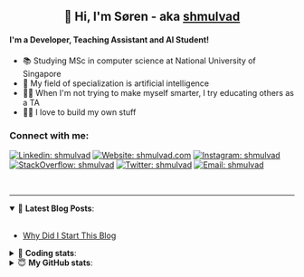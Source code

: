 <h2 align="center">
	👋 Hi, I'm Søren - aka <a href="https://shmulvad.com">shmulvad</a>
</h2>

#### I'm a Developer, Teaching Assistant and AI Student!
- 📚 Studying MSc in computer science at National University of Singapore
- 🧠 My field of specialization is artificial intelligence
- 👨‍🏫 When I'm not trying to make myself smarter, I try educating others as a TA
- 👨‍💻 I love to build my own stuff

### Connect with me:

[![Linkedin: shmulvad](https://img.shields.io/badge/shmulvad-blue?style=flat&logo=Linkedin&logoColor=white)][linkedin]
[![Website: shmulvad.com](https://img.shields.io/badge/shmulvad.com-47CCCC?&style=flat&logo=Google-Chrome&logoColor=white)][website]
[![Instagram: shmulvad](https://img.shields.io/badge/-@shmulvad-purple?style=flat&logo=Instagram&logoColor=white)][instagram]
[![StackOverflow: shmulvad](https://img.shields.io/badge/shmulvad-FE7A16?style=flat&logo=stack-overflow&logoColor=white)][stackOverflow]
[![Twitter: shmulvad](https://img.shields.io/badge/@shmulvad-1ca0f1?style=flat&logo=twitter&logoColor=white)][twitter]
[![Email: shmulvad](https://img.shields.io/badge/shmulvad-D14836?style=flat&logo=gmail&logoColor=white)][mail]

<br />

---

<details open>
 <summary>📕 <b>Latest Blog Posts</b>: </summary>

<br>

<!-- BLOG-POST-LIST:START -->
- [Why Did I Start This Blog](https://shmulvad.com/blog/why-did-start-this-blog)
<!-- BLOG-POST-LIST:END -->

</details>

<!-- --- -->

<details>
 <summary>🤖 <b>Coding stats</b>: </summary>

<br>

<!--START_SECTION:waka-->
**I'm a Night 🦉** 

```text
🌞 Morning    96 commits     ██░░░░░░░░░░░░░░░░░░░░░░░   8.5% 
🌆 Daytime    446 commits    █████████░░░░░░░░░░░░░░░░   39.47% 
🌃 Evening    379 commits    ████████░░░░░░░░░░░░░░░░░   33.54% 
🌙 Night      209 commits    ████░░░░░░░░░░░░░░░░░░░░░   18.5%

```


📊 **This Week I Spent My Time On** 

```text
💬 Programming Languages: 
C++                      8 hrs 10 mins       ██████████░░░░░░░░░░░░░░░   40.57% 
Other                    6 hrs 16 mins       ███████░░░░░░░░░░░░░░░░░░   31.13% 
XQuery                   2 hrs 10 mins       ██░░░░░░░░░░░░░░░░░░░░░░░   10.76% 
Text                     1 hr 11 mins        █░░░░░░░░░░░░░░░░░░░░░░░░   5.94% 
Python                   42 mins             █░░░░░░░░░░░░░░░░░░░░░░░░   3.53%

🔥 Editors: 
VS Code                  10 hrs 30 mins      █████████████░░░░░░░░░░░░   52.21% 
Zsh                      6 hrs 11 mins       ███████░░░░░░░░░░░░░░░░░░   30.77% 
Sublime Text             3 hrs 25 mins       ████░░░░░░░░░░░░░░░░░░░░░   17.02%

🐱‍💻 Projects: 
Project                  10 hrs 32 mins      █████████████░░░░░░░░░░░░   52.33% 
Terminal                 3 hrs 42 mins       ████░░░░░░░░░░░░░░░░░░░░░   18.43% 
Unknown Project          2 hrs 49 mins       ███░░░░░░░░░░░░░░░░░░░░░░   13.99% 
Submissions              2 hrs 4 mins        ██░░░░░░░░░░░░░░░░░░░░░░░   10.33% 
MWVC-master              12 mins             ░░░░░░░░░░░░░░░░░░░░░░░░░   1.06%

```


 Last Updated on 31/10/2021
<!--END_SECTION:waka-->

</details>

<!-- --- -->

<details>
 <summary>😇 <b>My GitHub stats</b>: </summary>

<br>

<img align="left" alt="shmulvad's Github Stats" src="https://github-readme-stats.vercel.app/api?username=shmulvad&show_icons=true&hide_border=true" />

</details>



[website]: https://shmulvad.com
[twitter]: https://twitter.com/shmulvad
[linkedin]: https://linkedin.com/in/shmulvad
[instagram]: https://instagram.com/shmulvad
[stackOverflow]: https://stackoverflow.com/users/9248793/shmulvad
[mail]: mailto:shmulvad@gmail.com
[github]: https://github.com/shmulvad
